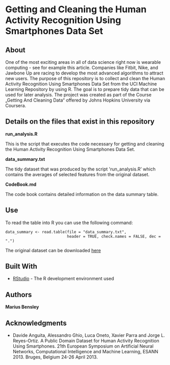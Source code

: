 # Getting and Cleaning the Human Activity Recognition Using Smartphones Data Set

## About

One of the most exciting areas in all of data science right now is wearable computing - see for example this article. Companies like Fitbit, Nike, and Jawbone Up are racing to develop the most advanced algorithms to attract new users. The purpose of this repository is to collect and clean the Human Activity Recognition Using Smartphones Data Set from the UCI Machine Learning Repository by using R. The goal is to prepare tidy data that can be used for later analysis. The project was created as part of the Course „Getting And Cleaning Data“ offered by Johns Hopkins University via Coursera.

## Details on the files that exist in this repository

**run_analysis.R**

This is the script that executes the code necessary for getting and cleaning the Human Activity Recognition Using Smartphones Data Set.

**data_summary.txt**

The tidy dataset that was produced by the script 'run_analysis.R’ which contains the averages of selected features from the original dataset.

**CodeBook.md**

The code book contains detailed information on the data summary table.

## Use

To read the table into R you can use the following command:
```
data_summary <- read.table(file = "data_summary.txt",
                           header = TRUE, check.names = FALSE, dec = ".") 
```
The original dataset can be downloaded [here](https://d396qusza40orc.cloudfront.net/getdata%2Fprojectfiles%2FUCI%20HAR%20Dataset.zip)

## Built With

* [RStudio](https://rstudio.com/products/rstudio/download/) - The R development environment used

## Authors

**Marius Bensley**

## Acknowledgments

* Davide Anguita, Alessandro Ghio, Luca Oneto, Xavier Parra and Jorge L. Reyes-Ortiz. A Public Domain Dataset for Human Activity Recognition Using Smartphones. 21th European Symposium on Artificial Neural Networks, Computational Intelligence and Machine Learning, ESANN 2013. Bruges, Belgium 24-26 April 2013. 
